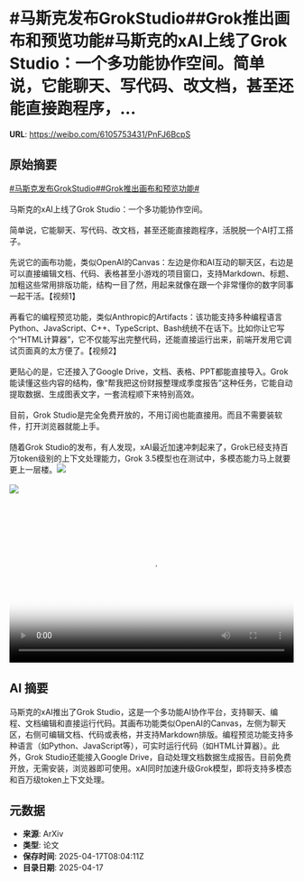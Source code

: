 # #马斯克发布GrokStudio##Grok推出画布和预览功能#马斯克的xAI上线了Grok Studio：一个多功能协作空间。简单说，它能聊天、写代码、改文档，甚至还能直接跑程序，...

**URL**: https://weibo.com/6105753431/PnFJ6BcpS

## 原始摘要

<a href="https://m.weibo.cn/search?containerid=231522type%3D1%26t%3D10%26q%3D%23%E9%A9%AC%E6%96%AF%E5%85%8B%E5%8F%91%E5%B8%83GrokStudio%23&amp;extparam=%23%E9%A9%AC%E6%96%AF%E5%85%8B%E5%8F%91%E5%B8%83GrokStudio%23" data-hide=""><span class="surl-text">#马斯克发布GrokStudio#</span></a><a href="https://m.weibo.cn/search?containerid=231522type%3D1%26t%3D10%26q%3D%23Grok%E6%8E%A8%E5%87%BA%E7%94%BB%E5%B8%83%E5%92%8C%E9%A2%84%E8%A7%88%E5%8A%9F%E8%83%BD%23&amp;extparam=%23Grok%E6%8E%A8%E5%87%BA%E7%94%BB%E5%B8%83%E5%92%8C%E9%A2%84%E8%A7%88%E5%8A%9F%E8%83%BD%23" data-hide=""><span class="surl-text">#Grok推出画布和预览功能#</span></a><br><br>马斯克的xAI上线了Grok Studio：一个多功能协作空间。<br><br>简单说，它能聊天、写代码、改文档，甚至还能直接跑程序，活脱脱一个AI打工搭子。<br><br>先说它的画布功能，类似OpenAI的Canvas：左边是你和AI互动的聊天区，右边是可以直接编辑文档、代码、表格甚至小游戏的项目窗口，支持Markdown、标题、加粗这些常用排版功能，结构一目了然，用起来就像在跟一个非常懂你的数字同事一起干活。【视频1】<br><br>再看它的编程预览功能，类似Anthropic的Artifacts：该功能支持多种编程语言Python、JavaScript、C++、TypeScript、Bash统统不在话下。比如你让它写个“HTML计算器”，它不仅能写出完整代码，还能直接运行出来，前端开发用它调试页面真的太方便了。【视频2】<br><br>更贴心的是，它还接入了Google Drive，文档、表格、PPT都能直接导入。Grok能读懂这些内容的结构，像“帮我把这份财报整理成季度报告”这种任务，它能自动提取数据、生成图表文字，一套流程顺下来特别高效。<br><br>目前，Grok Studio是完全免费开放的，不用订阅也能直接用。而且不需要装软件，打开浏览器就能上手。<br><br>随着Grok Studio的发布，有人发现，xAI最近加速冲刺起来了，Grok已经支持百万token级别的上下文处理能力，Grok 3.5模型也在测试中，多模态能力马上就要更上一层楼。<img style="" src="https://tvax2.sinaimg.cn/large/006Fd7o3ly1i0jrpa7honj312w0u0q3l.jpg" referrerpolicy="no-referrer"><br><br><img style="" src="https://tvax2.sinaimg.cn/large/006Fd7o3ly1i0jrp6im5tj31340u00tf.jpg" referrerpolicy="no-referrer"><br><br><br clear="both"><div style="clear: both"></div><video controls="controls" poster="https://tvax3.sinaimg.cn/orj480/006Fd7o3ly1i0jrp9bsqvj312w0u0q3l.jpg" style="width: 100%"><source src="https://f.video.weibocdn.com/o0/Ph4q3c5blx08nxDmm1ny010412002LFC0E010.mp4?label=mp4_720p&amp;template=932x720.25.0&amp;ori=0&amp;ps=1CwnkDw1GXwCQx&amp;Expires=1744880608&amp;ssig=KP8FICfoaX&amp;KID=unistore,video"><source src="https://f.video.weibocdn.com/o0/endWVPrxlx08nxDmgp9C010412001vej0E010.mp4?label=mp4_hd&amp;template=620x480.25.0&amp;ori=0&amp;ps=1CwnkDw1GXwCQx&amp;Expires=1744880608&amp;ssig=JvdvAHe%2B1w&amp;KID=unistore,video"><source src="https://f.video.weibocdn.com/o0/oasEe2Lylx08nxDmpu9i010412000Xq30E010.mp4?label=mp4_ld&amp;template=464x360.25.0&amp;ori=0&amp;ps=1CwnkDw1GXwCQx&amp;Expires=1744880608&amp;ssig=qascAu3vvm&amp;KID=unistore,video"><p>视频无法显示，请前往<a href="https://video.weibo.com/show?fid=1034%3A5156419326902322" target="_blank" rel="noopener noreferrer">微博视频</a>观看。</p></video>

## AI 摘要

马斯克的xAI推出了Grok Studio，这是一个多功能AI协作平台，支持聊天、编程、文档编辑和直接运行代码。其画布功能类似OpenAI的Canvas，左侧为聊天区，右侧可编辑文档、代码或表格，并支持Markdown排版。编程预览功能支持多种语言（如Python、JavaScript等），可实时运行代码（如HTML计算器）。此外，Grok Studio还能接入Google Drive，自动处理文档数据生成报告。目前免费开放，无需安装，浏览器即可使用。xAI同时加速升级Grok模型，即将支持多模态和百万级token上下文处理。

## 元数据

- **来源**: ArXiv
- **类型**: 论文
- **保存时间**: 2025-04-17T08:04:11Z
- **目录日期**: 2025-04-17
